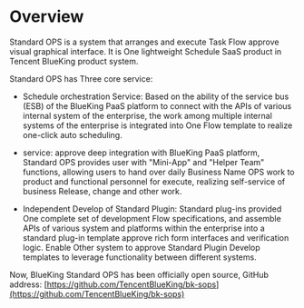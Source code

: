  # Overview 

 Standard OPS is a system that arranges and execute Task Flow approve visual graphical interface. It is One lightweight Schedule SaaS product in Tencent BlueKing product system. 

 Standard OPS has Three core service: 
 - Schedule orchestration Service: Based on the ability of the service bus (ESB) of the BlueKing PaaS platform to connect with the APIs of various internal system of the enterprise, the work among multiple internal systems of the enterprise is integrated into One Flow template to realize one-click auto scheduling. 

 - service: approve deep integration with BlueKing PaaS platform, Standard OPS provides user with "Mini-App" and "Helper Team" functions, allowing users to hand over daily Business Name OPS work to product and functional personnel for execute, realizing self-service of business Release, change and other work. 

 - Independent Develop of Standard Plugin: Standard plug-ins provided One complete set of development Flow specifications, and assemble APIs of various system and platforms within the enterprise into a standard plug-in template approve rich form interfaces and verification logic.  Enable Other system to approve Standard Plugin Develop templates to leverage functionality between different systems. 

 Now, BlueKing Standard OPS has been officially open source, GitHub address: [https://github.com/TencentBlueKing/bk-sops](https://github.com/TencentBlueKing/bk-sops) 